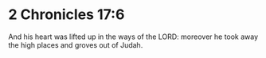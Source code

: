 # 2 Chronicles 17:6

And his heart was lifted up in the ways of the LORD: moreover he took away the high places and groves out of Judah.